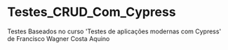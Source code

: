 # Testes_CRUD_Com_Cypress
Testes Baseados no curso 'Testes de aplicações modernas com Cypress' de Francisco Wagner Costa Aquino
